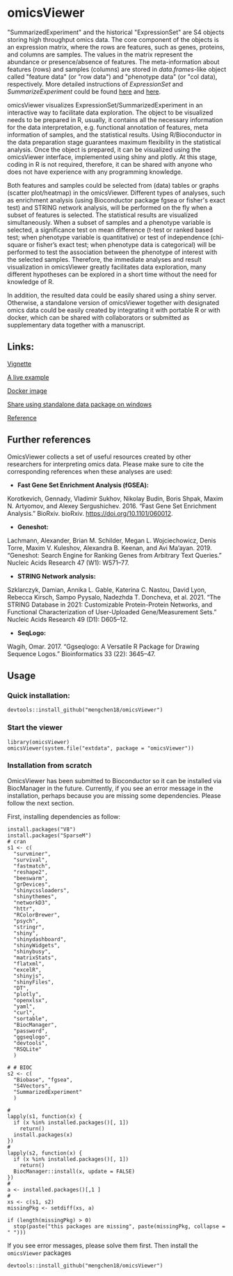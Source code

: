 # omicsViewer

"SummarizedExperiment" and the historical "ExpressionSet" are S4 objects storing high throughput omics data. The core component of the objects is an expression matrix, where the rows are features, such as genes, proteins, and columns are samples. The values in the matrix represent the abundance or presence/absence of features. The meta-information about features (rows) and samples (columns) are stored in *data.frames*-like object called "feature data" (or "row data") and "phenotype data" (or "col data), respectively. More detailed instructions of _ExpressionSet_ and _SummarizeExperiment_ could be found [here](https://www.bioconductor.org/packages/release/bioc/vignettes/Biobase/inst/doc/ExpressionSetIntroduction.pdf) and [here](https://bioconductor.org/packages/release/bioc/vignettes/SummarizedExperiment/inst/doc/SummarizedExperiment.html).

omicsViewer visualizes ExpressionSet/SummarizedExperiment in an interactive way to facilitate data exploration. The object to be visualized needs to be prepared in R, usually, it contains all the necessary information for the data interpretation, e.g. functional annotation of features, meta information of samples, and the statistical results. Using R/Bioconductor in the data preparation stage guarantees maximum flexibility in the statistical analysis. Once the object is prepared, it can be visualized using the omicsViewer interface, implemented using shiny and plotly. At this stage, coding in R is not required, therefore, it can be shared with anyone who does not have experience with any programming knowledge. 

Both features and samples could be selected from (data) tables or graphs (scatter plot/heatmap) in the omicsViewer. Different types of analyses, such as enrichment analysis (using Bioconductor package fgsea or fisher's exact test) and STRING network analysis, will be performed on the fly when a subset of features is selected. The statistical results are visualized simultaneously. When a subset of samples and a phenotype variable is selected, a significance test on mean difference (t-test or ranked based test; when phenotype variable is quantitative) or test of independence (chi-square or fisher’s exact test; when phenotype data is categorical) will be performed to test the association between the phenotype of interest with the selected samples. Therefore, the immediate analyses and result visualization in omicsViewer greatly facilitates data exploration, many different hypotheses can be explored in a short time without the need for knowledge of R.

In addition, the resulted data could be easily shared using a shiny server. Otherwise, a standalone version of omicsViewer together with designated omics data could be easily created by integrating it with portable R or with docker, which can be shared with collaborators or submitted as supplementary data together with a manuscript.

## Links:

[Vignette](https://mengchen18.github.io/omicsViewer/index.html)

[A live example](http://138.246.235.174:3838/sample-apps/omicsViewer/)

[Docker image](https://hub.docker.com/repository/docker/mengchen18/omicsviewer)

[Share using standalone data package on windows](https://zenodo.org/record/6337392)

[Reference]()

## Further references

OmicsViewer collects a set of useful resources created by other researchers for interpreting omics data. Please make sure to cite the corresponding references when these analyses are used:


- __Fast Gene Set Enrichment Analysis (fGSEA):__

Korotkevich, Gennady, Vladimir Sukhov, Nikolay Budin, Boris Shpak, Maxim N. Artyomov, and Alexey Sergushichev. 2016. “Fast Gene Set Enrichment Analysis.” BioRxiv. bioRxiv. https://doi.org/10.1101/060012.

- __Geneshot:__

Lachmann, Alexander, Brian M. Schilder, Megan L. Wojciechowicz, Denis Torre, Maxim V. Kuleshov, Alexandra B. Keenan, and Avi Ma’ayan. 2019. “Geneshot: Search Engine for Ranking Genes from Arbitrary Text Queries.” Nucleic Acids Research 47 (W1): W571–77.

- __STRING Network analysis:__

Szklarczyk, Damian, Annika L. Gable, Katerina C. Nastou, David Lyon, Rebecca Kirsch, Sampo Pyysalo, Nadezhda T. Doncheva, et al. 2021. “The STRING Database in 2021: Customizable Protein-Protein Networks, and Functional Characterization of User-Uploaded Gene/Measurement Sets.” Nucleic Acids Research 49 (D1): D605–12.

- __SeqLogo:__

Wagih, Omar. 2017. “Ggseqlogo: A Versatile R Package for Drawing Sequence Logos.” Bioinformatics  33 (22): 3645–47.


## Usage

### Quick installation:
```
devtools::install_github("mengchen18/omicsViewer")
```

### Start the viewer
```
library(omicsViewer)
omicsViewer(system.file("extdata", package = "omicsViewer"))
```

### Installation from scratch

OmicsViewer has been submitted to Bioconductor so it can be installed via BiocManager in the future. Currently, if you see an error message in the installation, perhaps because you are missing some dependencies. Please follow the next section.

First, installing dependencies as follow:
```
install.packages("V8")
install.packages("SparseM")
# cran
s1 <- c(
  "survminer",
  "survival",
  "fastmatch",
  "reshape2",
  "beeswarm",
  "grDevices",
  "shinycssloaders",
  "shinythemes",
  "networkD3",
  "httr",
  "RColorBrewer",
  "psych",
  "stringr",
  "shiny",
  "shinydashboard",
  "shinyWidgets",
  "shinybusy",
  "matrixStats",
  "flatxml",
  "excelR",
  "shinyjs",
  "shinyFiles",
  "DT",
  "plotly",
  "openxlsx",
  "yaml",
  "curl", 
  "sortable",
  "BiocManager",
  "password",
  "ggseqlogo",
  "devtools",
  "RSQLite"
  )

# # BIOC
s2 <- c(
  "Biobase", "fgsea",
  "S4Vectors",
  "SummarizedExperiment"
  )

# 
lapply(s1, function(x) {
  if (x %in% installed.packages()[, 1])
    return()
  install.packages(x)
})
# 
lapply(s2, function(x) {
  if (x %in% installed.packages()[, 1])
    return()
  BiocManager::install(x, update = FALSE)
})
# 
a <- installed.packages()[,1 ]
# 
xs <- c(s1, s2)
missingPkg <- setdiff(xs, a)

if (length(missingPkg) > 0)
  stop(paste("this packages are missing", paste(missingPkg, collapse = " ")))
```

If you see error messages, please solve them first. 
Then install the `omicsViewer` packages
```
devtools::install_github("mengchen18/omicsViewer")
```


